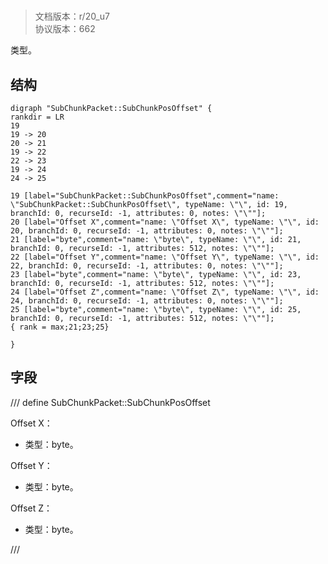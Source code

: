 # <!-- md:samp SubChunkPacket::SubChunkPosOffset -->

> 文档版本：r/20_u7<br/>协议版本：662

<!-- md:samp SubChunkPacket::SubChunkPosOffset -->类型。

## 结构

```viz
digraph "SubChunkPacket::SubChunkPosOffset" {
rankdir = LR
19
19 -> 20
20 -> 21
19 -> 22
22 -> 23
19 -> 24
24 -> 25

19 [label="SubChunkPacket::SubChunkPosOffset",comment="name: \"SubChunkPacket::SubChunkPosOffset\", typeName: \"\", id: 19, branchId: 0, recurseId: -1, attributes: 0, notes: \"\""];
20 [label="Offset X",comment="name: \"Offset X\", typeName: \"\", id: 20, branchId: 0, recurseId: -1, attributes: 0, notes: \"\""];
21 [label="byte",comment="name: \"byte\", typeName: \"\", id: 21, branchId: 0, recurseId: -1, attributes: 512, notes: \"\""];
22 [label="Offset Y",comment="name: \"Offset Y\", typeName: \"\", id: 22, branchId: 0, recurseId: -1, attributes: 0, notes: \"\""];
23 [label="byte",comment="name: \"byte\", typeName: \"\", id: 23, branchId: 0, recurseId: -1, attributes: 512, notes: \"\""];
24 [label="Offset Z",comment="name: \"Offset Z\", typeName: \"\", id: 24, branchId: 0, recurseId: -1, attributes: 0, notes: \"\""];
25 [label="byte",comment="name: \"byte\", typeName: \"\", id: 25, branchId: 0, recurseId: -1, attributes: 512, notes: \"\""];
{ rank = max;21;23;25}

}

```

## 字段

/// define
SubChunkPacket::SubChunkPosOffset

Offset X：<!-- md:samp byte -->

- 类型：byte。

Offset Y：<!-- md:samp byte -->

- 类型：byte。

Offset Z：<!-- md:samp byte -->

- 类型：byte。


///
